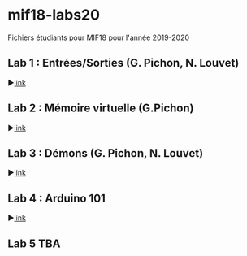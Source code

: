 # mif18-labs20
Fichiers étudiants pour MIF18 pour l'année 2019-2020

## Lab 1 : Entrées/Sorties (G. Pichon, N. Louvet)

:arrow_forward:[link](https://github.com/lauregonnord/mif18-labs20/tree/master/TP01)

## Lab 2 : Mémoire virtuelle (G.Pichon)

:arrow_forward:[link](https://github.com/lauregonnord/mif18-labs20/tree/master/TP02)


## Lab 3 : Démons  (G. Pichon, N. Louvet)

:arrow_forward:[link](https://github.com/lauregonnord/mif18-labs20/tree/master/TP03)


## Lab 4 : Arduino 101 

:arrow_forward:[link](https://github.com/lauregonnord/mif18-labs20/blob/master/TP04/README.md)


## Lab 5 TBA 
